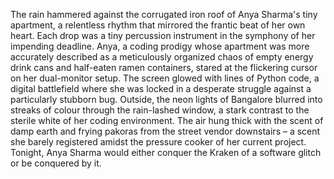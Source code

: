 The rain hammered against the corrugated iron roof of Anya Sharma's tiny apartment, a relentless rhythm that mirrored the frantic beat of her own heart.  Each drop was a tiny percussion instrument in the symphony of her impending deadline.  Anya, a coding prodigy whose apartment was more accurately described as a meticulously organized chaos of empty energy drink cans and half-eaten ramen containers, stared at the flickering cursor on her dual-monitor setup.  The screen glowed with lines of Python code, a digital battlefield where she was locked in a desperate struggle against a particularly stubborn bug. Outside, the neon lights of Bangalore blurred into streaks of colour through the rain-lashed window, a stark contrast to the sterile white of her coding environment.  The air hung thick with the scent of damp earth and frying pakoras from the street vendor downstairs – a scent she barely registered amidst the pressure cooker of her current project.  Tonight, Anya Sharma would either conquer the Kraken of a software glitch or be conquered by it.

